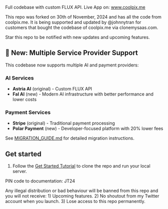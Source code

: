 
Full codebase with custom FLUX API. Live App on: www.coolpix.me

This repo was forked on 30th of November, 2024 and has all the code from coolpix.me. It is being supported and updated by @johnnytran for customers
that bought the codebase of coolpix.me via clonemysaas.com.

Star this repo to be notified with new updates and upcoming features.

## 🚀 New: Multiple Service Provider Support

This codebase now supports multiple AI and payment providers:

### AI Services
- **Astria AI** (original) - Custom FLUX API
- **Fal AI** (new) - Modern AI infrastructure with better performance and lower costs

### Payment Services
- **Stripe** (original) - Traditional payment processing
- **Polar Payment** (new) - Developer-focused platform with 20% lower fees

See [MIGRATION_GUIDE.md](./MIGRATION_GUIDE.md) for detailed migration instructions.

## Get started

1. Follow the [Get Started Tutorial](https://www.clonemysaas.com/docs) to clone the repo and run your local server.

PIN code to documentation: JT24

Any illegal distribution or bad behaviour will be banned from this repo and you will not receive: 1) Upcoming features. 2) No shoutout from my Twitter account when you launch. 3) Lose access to this repo permanently.
